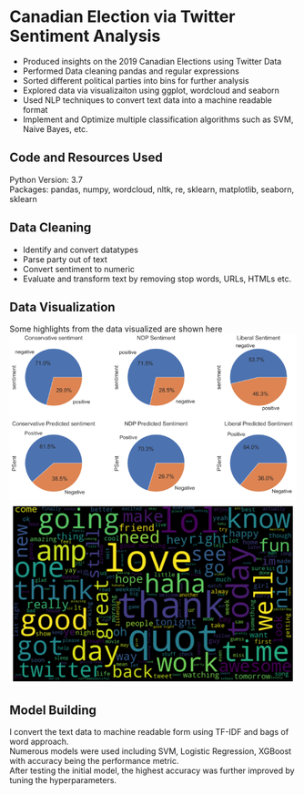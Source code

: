 
# Canadian Election via Twitter Sentiment Analysis
* Produced insights on the 2019 Canadian Elections using Twitter Data
* Performed Data cleaning pandas and regular expressions
* Sorted different political parties into bins for further analysis
* Explored data via visualizaiton using ggplot, wordcloud and seaborn
* Used NLP techniques to convert text data into a machine readable format
* Implement and Optimize multiple classification algorithms such as SVM, Naive Bayes, etc.

## Code and Resources Used
Python Version: 3.7<br>
Packages: pandas, numpy, wordcloud, nltk, re, sklearn, matplotlib, seaborn, sklearn

## Data Cleaning
* Identify and convert datatypes
* Parse party out of text
* Convert sentiment to numeric
* Evaluate and transform text by removing stop words, URLs, HTMLs etc.

## Data Visualization
Some highlights from the data visualized are shown here
![Actual vs Prediction](https://github.com/Alliriz/RizwanPortfolio/blob/main/Images/Actual_Predicted.png) ![Positive Words](https://github.com/Alliriz/RizwanPortfolio/blob/main/SentimentAnalysis/Images/Poisitive%20words.png)

## Model Building
I convert the text data to machine readable form using TF-IDF and bags of word approach. <br>
Numerous models were used including SVM, Logistic Regression, XGBoost with accuracy being the performance metric. <br>
After testing the initial model, the highest accuracy was further improved by tuning the hyperparameters.

